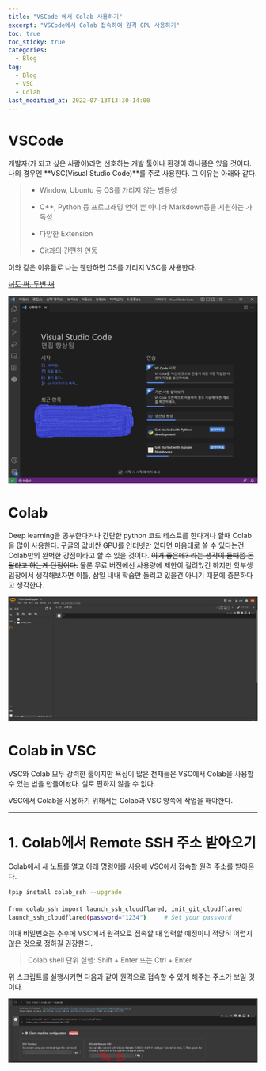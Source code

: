 ```yaml
---
title: "VSCode 에서 Colab 사용하기"
excerpt: "VSCode에서 Colab 접속하여 원격 GPU 사용하기"
toc: true
toc_sticky: true
categories:
  - Blog
tag:
  - Blog
  - VSC
  - Colab
last_modified_at: 2022-07-13T13:30-14:00
---
```


# VSCode
개발자(가 되고 싶은 사람이)라면 선호하는 개발 툴이나 환경이 하나쯤은 있을 것이다. 나의 경우엔 **VSC(Visual Studio Code)**를 주로 사용한다. 그 이유는 아래와 같다.

> - Window, Ubuntu 등 OS를 가리지 않는 범용성
>
> - C++, Python 등 프로그래밍 언어 뿐 아니라 Markdown등을 지원하는 가독성
>
> - 다양한 Extension
>
> - Git과의 간편한 연동

이와 같은 이유들로 나는 웬만하면 OS를 가리지 VSC를 사용한다.

~~[너도 써. 두번 써](https://code.visualstudio.com/)~~

![vsc](/assets/images/colab-vsc/vsc.PNG)

# Colab
Deep learning을 공부한다거나 간단한 python 코드 테스트를 한다거나 할때 Colab을 많이 사용한다. 구글의 값비싼 GPU를 인터넷만 있다면 마음대로 쓸 수 있다는건 Colab만의 완벽한 강점이라고 할 수 있을 것이다. ~~이거 좋은데? 라는 생각이 들때쯤 돈 달라고 하는게 단점이다.~~ 물론 무료 버전에선 사용량에 제한이 걸려있긴 하지만 학부생 입장에서 생각해보자면 이틀, 삼일 내내 학습만 돌리고 있을건 아니기 때문에 충분하다고 생각한다.

![colab](/assets/images/colab-vsc/colab.JPG)

# Colab in VSC
VSC와 Colab 모두 강력한 툴이지만 욕심이 많은 천재들은 VSC에서 Colab을 사용할 수 있는 법을 만들어놨다. 실로 편하지 않을 수 없다.

VSC에서 Colab을 사용하기 위해서는 Colab과 VSC 양쪽에 작업을 해야한다.

---

# 1. Colab에서 Remote SSH 주소 받아오기
Colab에서 새 노트를 열고 아래 명령어를 사용해 VSC에서 접속할 원격 주소를 받아온다.

```bash
!pip install colab_ssh --upgrade 

from colab_ssh import launch_ssh_cloudflared, init_git_cloudflared
launch_ssh_cloudflared(password="1234")     # Set your password
```

이때 비밀번호는 추후에 VSC에서 원격으로 접속할 때 입력할 예정이니 적당히 어렵지 않은 것으로 정하길 권장한다.

> Colab shell 단위 실행: Shift + Enter 또는 Ctrl + Enter

위 스크립트를 실행시키면 다음과 같이 원격으로 접속할 수 있게 해주는 주소가 보일 것이다.

![colab1](/assets/images/colab-vsc/colab1.JPG)






